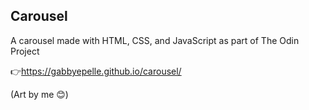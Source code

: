 ## Carousel
A carousel made with HTML, CSS, and JavaScript as part of The Odin Project

👉https://gabbyepelle.github.io/carousel/

(Art by me 😊)